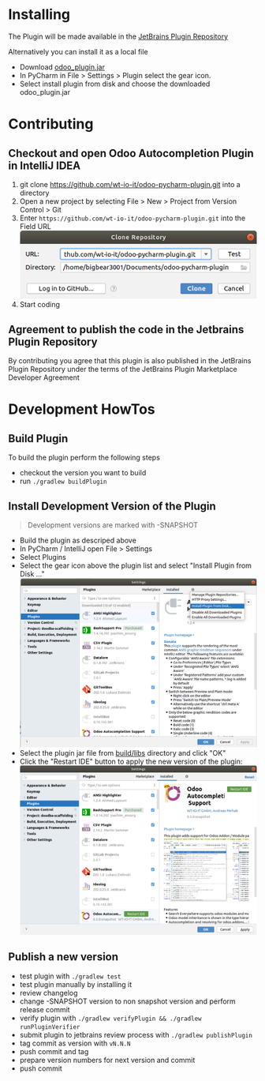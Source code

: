 # Installing

The Plugin will be made available in the [JetBrains Plugin Repository](https://plugins.jetbrains.com/plugin/13083-odoo-support-for-pycharm)

Alternatively you can install it as a local file
* Download [odoo_plugin.jar](odoo_plugin.jar)
* In PyCharm in File > Settings > Plugin select the gear icon.
* Select install plugin from disk and choose the downloaded odoo_plugin.jar

# Contributing

## Checkout and open Odoo Autocompletion Plugin in IntelliJ IDEA

1. git clone https://github.com/wt-io-it/odoo-pycharm-plugin.git into a directory
1. Open a new project by selecting File > New > Project from Version Control > Git
1. Enter `https://github.com/wt-io-it/odoo-pycharm-plugin.git` into the Field URL
   ![intellij new project from version control](documentation/setup/01_new_project_url.png)
1. Start coding

## Agreement to publish the code in the Jetbrains Plugin Repository 

By contributing you agree that this plugin is also published in the JetBrains Plugin Repository under the terms of the
JetBrains Plugin Marketplace Developer Agreement

# Development HowTos
## Build Plugin
To build the plugin perform the following steps
* checkout the version you want to build
* run `./gradlew buildPlugin`
## Install Development Version of the Plugin
> Development versions are marked with -SNAPSHOT
* Build the plugin as descriped above
* In PyCharm / IntelliJ open File > Settings
* Select Plugins
* Select the gear icon above the plugin list and select "Install Plugin from Disk ..."
![Select "Install Plugin from Disk ..."](documentation/dev/01_install_dev_plugin.png)
* Select the plugin jar file from [build/libs](build/libs) directory and click "OK"
* Click the "Restart IDE" button to apply the new version of the plugin:
![Restart IDE button](documentation/dev/02_install_dev_plugin_restart.png)
## Publish a new version
* test plugin with `./gradlew test`
* test plugin manually by installing it
* review changelog
* change -SNAPSHOT version to non snapshot version and perform release commit
* verify plugin with `./gradlew verifyPlugin && ./gradlew runPluginVerifier`
* submit plugin to jetbrains review process with `./gradlew publishPlugin`
* tag commit as version with `vN.N.N`
* push commit and tag
* prepare version numbers for next version and commit
* push commit